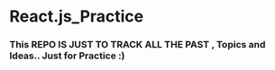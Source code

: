 # React.js_Practice

### This REPO IS JUST TO TRACK ALL THE PAST , Topics and Ideas.. Just for Practice :)
